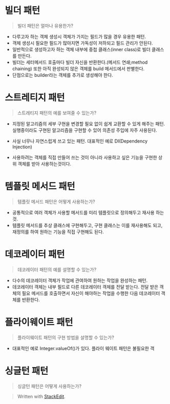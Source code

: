 # 빌더 패턴

>빌더 패턴은 얼마나 유용한가?

* 다루고자 하는 객체 생성시 객체가 가지는 필드가 많을 경우 유용한 패턴.
* 객체 생성시 필요한 필드가 많아지면 가독성이 저하되고 필드 관리가 안된다. 
* 일반적으로 생성하고자 하는 객체 내부에 중첩 클래스(inner class)로 빌더 클래스를 만든다.
* 빌더는 세터메서드 호출마다 빌더 자신을 반환한다.(메서드 연쇄;method chaining) 또한 아직 완성되지 않은 객체를 build 메서드에서 판별한다.
* 단점으로는 builder라는 객체를 추가로 생성해야 한다. 

# 스트레티지 패턴

>스트레티지 패턴의 예를 보여줄 수 있는가?

* 지정된 알고리즘의 세부 구현을 변경할 필요 없이 쉽게 교환할 수 있게 해주는 패턴.  실행중이라도 구현된 알고리즘을 구현할 수 있어 의존성 주입에 자주 사용된다. 

* 사실 너무나 자연스럽게 쓰고 있는 패턴. 대표적인 예로 DI(Dependency Injection)
* 사용하려는 객체를 직접 만들어 쓰는 것이 아니라 사용하고 싶은 기능을 구현한 상위 객체를 받아 사용하는것이다. 

# 템플릿 메서드 패턴

> 템플릿 메서드 패턴은 어떻게 사용하는가?
* 공통적으로 여러 객체가 사용할 메서드를 미리 템플릿으로 정의해두고 재사용 하는것.
* 템플릿 메서드를 추상 클래스에 구현해두고, 구현 클래스는 이를 재사용해도 되고, 재정의를 하여 원하는 기능을 직접 구현해도 된다. 

# 데코레이터 패턴

> 데코레이터 패턴의 예를 설명할 수 있는가?

* 다수의 데코레이터 객체가 작업에 관여하여 원하는 작업을 완성하는 패턴.
* 데코레이터 객체는 내부 필드로 다른 데코레이터 객체를 전달 받는다. 전달 받은 객체의 필요 메서드를 호출하면서 자신이 해야하는 작업을 수행한 다음 데코레이터 객체를 반환한다. 

# 플라이웨이트 패턴

> 플라이웨이트 패턴의 구현 방법을 설명할 수 있는가?

* 대표적인 예로 Integer.valueOf()가 있다. 플라이 웨이트 패턴은 불필요한 객

# 싱글턴 패턴

> 싱글턴 패턴은 어떻게 사용하는가?




> Written with [StackEdit](https://stackedit.io/).
<!--stackedit_data:
eyJoaXN0b3J5IjpbLTIwNjE0ODA1ODIsLTMzMDgyMDg2OCwyMT
ExNDIzNTkyLDIxMjMxMTI3MDZdfQ==
-->